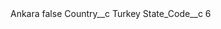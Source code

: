 <?xml version="1.0" encoding="UTF-8"?>
<CustomMetadata xmlns="http://soap.sforce.com/2006/04/metadata" xmlns:xsi="http://www.w3.org/2001/XMLSchema-instance" xmlns:xsd="http://www.w3.org/2001/XMLSchema">
    <label>Ankara</label>
    <protected>false</protected>
    <values>
        <field>Country__c</field>
        <value xsi:type="xsd:string">Turkey</value>
    </values>
    <values>
        <field>State_Code__c</field>
        <value xsi:type="xsd:string">6</value>
    </values>
</CustomMetadata>
